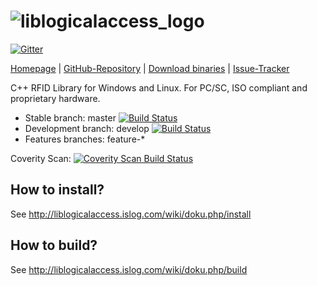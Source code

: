 ![liblogicalaccess_logo](http://islog.github.io/liblogicalaccess/images/lla_logo.png)
=============

[![Gitter](https://badges.gitter.im/Join%20Chat.svg)](https://gitter.im/islog/liblogicalaccess?utm_source=badge&utm_medium=badge&utm_campaign=pr-badge&utm_content=badge)

[Homepage](http://liblogicalaccess.islog.com) | 
[GitHub-Repository](https://github.com/islog/liblogicalaccess) | 
[Download binaries](http://liblogicalaccess.islog.com/wiki/doku.php/download) |
[Issue-Tracker](https://github.com/islog/liblogicalaccess/issues)

C++ RFID Library for Windows and Linux. For PC/SC, ISO compliant and proprietary hardware.


  * Stable branch: master [![Build Status](https://travis-ci.org/islog/liblogicalaccess.png?branch=master)](https://travis-ci.org/islog/liblogicalaccess)
  * Development branch: develop [![Build Status](https://travis-ci.org/islog/liblogicalaccess.png?branch=develop)](https://travis-ci.org/islog/liblogicalaccess)
  * Features branches: feature-*

Coverity Scan: [![Coverity Scan Build Status](https://scan.coverity.com/projects/2286/badge.svg)](https://scan.coverity.com/projects/2286)

How to install?
----------------
See http://liblogicalaccess.islog.com/wiki/doku.php/install


How to build?
----------------
See http://liblogicalaccess.islog.com/wiki/doku.php/build
